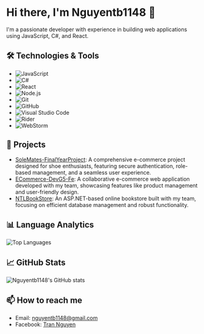 # Hi there, I'm Nguyentb1148 👋

I'm a passionate developer with experience in building web applications using JavaScript, C#, and React.

## 🛠️ Technologies & Tools

- ![JavaScript](https://img.shields.io/badge/-JavaScript-F7DF1E?logo=javascript&logoColor=black&style=flat)
- ![C#](https://img.shields.io/badge/-C%23-239120?logo=c-sharp&logoColor=white&style=flat)
- ![React](https://img.shields.io/badge/-React-61DAFB?logo=react&logoColor=black&style=flat)
- ![Node.js](https://img.shields.io/badge/-Node.js-339933?logo=node.js&logoColor=white&style=flat)
- ![Git](https://img.shields.io/badge/-Git-F05032?logo=git&logoColor=white&style=flat)
- ![GitHub](https://img.shields.io/badge/-GitHub-181717?logo=github&logoColor=white&style=flat)
- ![Visual Studio Code](https://img.shields.io/badge/-VS%20Code-007ACC?logo=visual-studio-code&logoColor=white&style=flat)
- ![Rider](https://img.shields.io/badge/-Rider-000000?logo=jetbrains&logoColor=white&style=flat)
- ![WebStorm](https://img.shields.io/badge/-WebStorm-000000?logo=jetbrains&logoColor=white&style=flat)

## 🚀 Projects

- [SoleMates-FinalYearProject](https://github.com/Nguyentb1148/SoleMates-FinalYearProject): A comprehensive e-commerce project designed for shoe enthusiasts, featuring secure authentication, role-based management, and a seamless user experience.
- [ECommerce-DevG5-Fe](https://github.com/Nguyentb1148/ECommerce-DevG5-Fe): A collaborative e-commerce web application developed with my team, showcasing features like product management and user-friendly design.
- [NTLBookStore](https://github.com/Nguyentb1148/NTLBookStore): An ASP.NET-based online bookstore built with my team, focusing on efficient database management and robust functionality.

## 📊 Language Analytics

![Top Languages](https://github-readme-stats.vercel.app/api/top-langs/?username=Nguyentb1148&layout=compact&theme=radical)

## 📈 GitHub Stats

![Nguyentb1148's GitHub stats](https://github-readme-stats.vercel.app/api?username=Nguyentb1148&show_icons=true&theme=radical)

## 📫 How to reach me

- Email: [nguyentb1148@gmail.com](mailto:nguyentb1148@gmail.com)
- Facebook: [Tran Nguyen](https://www.facebook.com/tran.nguyen.373098)
